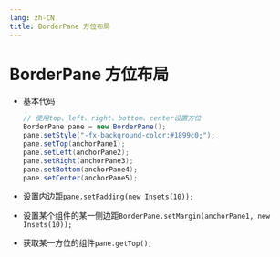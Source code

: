 ```yaml
---
lang: zh-CN
title: BorderPane 方位布局
---
```



# BorderPane 方位布局

* 基本代码
  
    ```java
    // 使用top、left、right、bottom、center设置方位
    BorderPane pane = new BorderPane();  
    pane.setStyle("-fx-background-color:#1899c0;");  
    pane.setTop(anchorPane1);  
    pane.setLeft(anchorPane2);  
    pane.setRight(anchorPane3);  
    pane.setBottom(anchorPane4);  
    pane.setCenter(anchorPane5);
    ```

* 设置内边距`pane.setPadding(new Insets(10));`

* 设置某个组件的某一侧边距`BorderPane.setMargin(anchorPane1, new Insets(10));`

* 获取某一方位的组件`pane.getTop();`